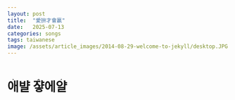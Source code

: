```yaml
---
layout: post
title:  "愛拚才會贏"
date:   2025-07-13
categories: songs
tags: taiwanese
image: /assets/article_images/2014-08-29-welcome-to-jekyll/desktop.JPG
---
```


# <ruby>애<rt>ˎ</rt></ruby>뱔 <ruby>쟣<rt>ꞈ</rt></ruby>에<ruby>얄<rt>ˏ</rt></ruby>
